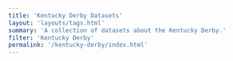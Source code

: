 ```yaml
---
title: 'Kentucky Derby Datasets'
layout: 'layouts/tags.html'
summary: 'A collection of datasets about the Kentucky Derby.'
filter: 'Kentucky Derby'
permalink: '/kentucky-derby/index.html'
---
```

